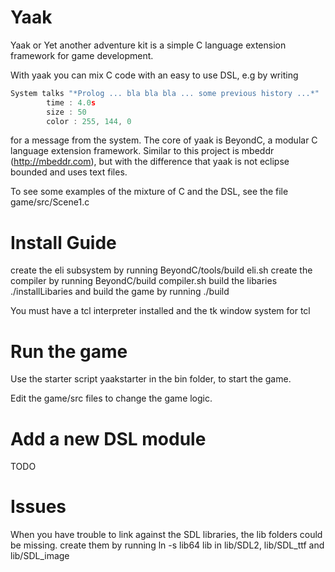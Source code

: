 # Yaak
Yaak or Yet another adventure kit is a simple C language extension framework for game development.

With yaak you can mix C code with an easy to use DSL, e.g by writing

```C
System talks "*Prolog ... bla bla bla ... some previous history ...*" 
        time : 4.0s 
        size : 50 
        color : 255, 144, 0
```

for a message from the system.
The core of yaak is BeyondC, a modular C language extension framework.
Similar to this project is mbeddr (http://mbeddr.com), but with the difference that yaak is not eclipse bounded and uses text files.

To see some examples of the mixture of C and the DSL, see the file game/src/Scene1.c

# Install Guide
create the eli subsystem by running BeyondC/tools/build eli.sh
create the compiler by running BeyondC/build compiler.sh
build the libaries ./installLibaries
and build the game by running ./build

You must have a tcl interpreter installed and the tk window system for tcl

# Run the game
Use the starter script yaakstarter in the bin folder, to start the game.

Edit the game/src files to change the game logic.

# Add a new DSL module
 TODO

# Issues

  When you have trouble to link against the SDL libraries, the lib folders could be missing.
  create them by running ln -s lib64 lib in lib/SDL2, lib/SDL_ttf and lib/SDL_image
